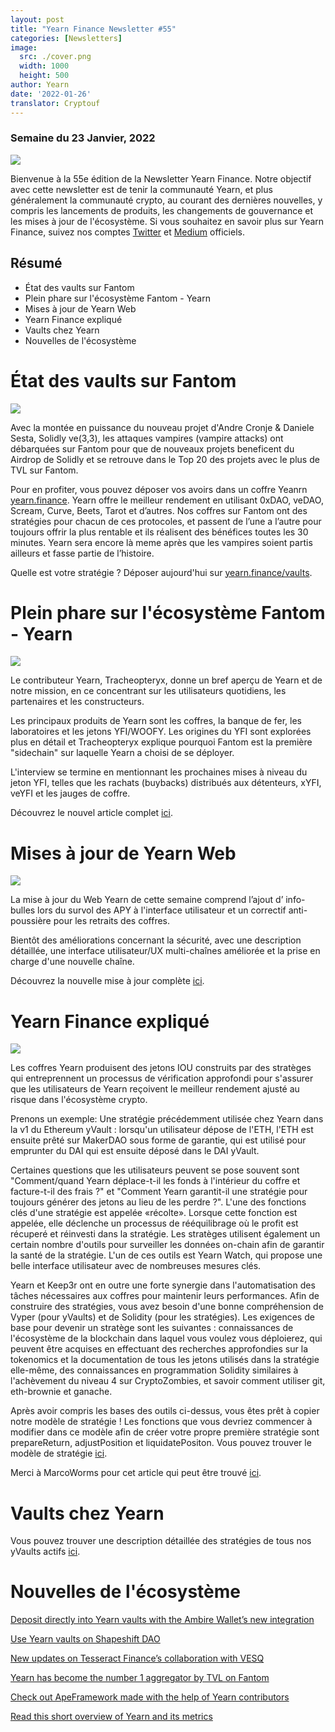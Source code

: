 ```yaml
---
layout: post
title: "Yearn Finance Newsletter #55"
categories: [Newsletters]
image:
  src: ./cover.png
  width: 1000
  height: 500
author: Yearn
date: '2022-01-26'
translator: Cryptouf
---
```


### Semaine du 23 Janvier, 2022

![](./cover.png?w=1000&h=500)

Bienvenue à la 55e édition de la Newsletter Yearn Finance. Notre objectif avec cette newsletter est de tenir la communauté Yearn, et plus généralement la communauté crypto, au courant des dernières nouvelles, y compris les lancements de produits, les changements de gouvernance et les mises à jour de l'écosystème. Si vous souhaitez en savoir plus sur Yearn Finance, suivez nos comptes [Twitter](https://twitter.com/iearnfinance) et [Medium](https://medium.com/iearn) officiels.

## Résumé

- État des vaults sur Fantom
- Plein phare sur l'écosystème Fantom - Yearn
- Mises à jour de Yearn Web
- Yearn Finance expliqué
- Vaults chez Yearn
- Nouvelles de l'écosystème

# État des vaults sur Fantom

![](./image2.jpg?w=674&h=680)

Avec la montée en puissance du nouveau projet d'Andre Cronje & Daniele Sesta, Solidly ve(3,3), les attaques vampires (vampire attacks) ont débarquées sur Fantom pour que de nouveaux projets beneficent du Airdrop de Solidly et se retrouve dans le Top 20 des projets avec le plus de TVL sur Fantom.

Pour en profiter, vous pouvez déposer vos avoirs dans un coffre Yeanrn [yearn.finance](https://yearn.finance/#/home). Yearn offre le meilleur rendement en utilisant 0xDAO, veDAO, Scream, Curve, Beets, Tarot et d’autres. Nos coffres sur Fantom ont des stratégies pour chacun de ces protocoles, et passent de l’une a l’autre pour toujours offrir la plus rentable et ils réalisent des bénéfices toutes les 30 minutes. Yearn sera encore là meme après que les vampires soient partis ailleurs et fasse partie de l’histoire.

Quelle est votre stratégie ? Déposer aujourd'hui sur [yearn.finance/vaults](https://yearn.finance/vaults).

# Plein phare sur l'écosystème Fantom - Yearn

![](./image3.jpg?w=1456&h=819)

Le contributeur Yearn, Tracheopteryx, donne un bref aperçu de Yearn et de notre mission, en ce concentrant sur les utilisateurs quotidiens, les partenaires et les constructeurs.

Les principaux produits de Yearn sont les coffres, la banque de fer, les laboratoires et les jetons YFI/WOOFY. Les origines du YFI sont explorées plus en détail et Tracheopteryx explique pourquoi Fantom est la première "sidechain" sur laquelle Yearn a choisi de se déployer.

L'interview se termine en mentionnant les prochaines mises à niveau du jeton YFI, telles que les rachats (buybacks) distribués aux détenteurs, xYFI, veYFI et les jauges de coffre.

Découvrez le nouvel article complet [ici](https://fantom.foundation/blog/fantom-ecosystem-spotlight-yearn/?__cf_chl_rt_tk=rdrT2KHoFbjTe1yyUOmIDA92AeTmrMPKtQW5yT18mwk-1643234302-0-gaNycGzNCH0).

# Mises à jour de Yearn Web

![](./image4.jpg?w=900&h=734)

La mise à jour du Web Yearn de cette semaine comprend l’ajout d’ info-bulles lors du survol des APY à l'interface utilisateur et un correctif anti-poussière pour les retraits des coffres.

Bientôt des améliorations concernant la sécurité, avec une description détaillée, une interface utilisateur/UX multi-chaînes améliorée et la prise en charge d'une nouvelle chaîne.

Découvrez la nouvelle mise à jour complète [ici](https://yearnweb.substack.com/p/yearn-web-engineering-update-7d7?r=2y79e&utm_campaign=post&utm_medium=web).

# Yearn Finance expliqué

![](./image5.jpg?w=1000&h=531)

Les coffres Yearn produisent des jetons IOU construits par des stratèges qui entreprennent un processus de vérification approfondi pour s'assurer que les utilisateurs de Yearn reçoivent le meilleur rendement ajusté au risque dans l'écosystème crypto.

Prenons un exemple: Une stratégie précédemment utilisée chez Yearn dans la v1 du Ethereum yVault : lorsqu'un utilisateur dépose de l'ETH, l'ETH est ensuite prêté sur MakerDAO sous forme de garantie, qui est utilisé pour emprunter du DAI qui est ensuite déposé dans le DAI yVault.

Certaines questions que les utilisateurs peuvent se pose souvent sont "Comment/quand Yearn déplace-t-il les fonds à l'intérieur du coffre et facture-t-il des frais ?" et "Comment Yearn garantit-il une stratégie pour toujours générer des jetons au lieu de les perdre ?". L'une des fonctions clés d'une stratégie est appelée «récolte». Lorsque cette fonction est appelée, elle déclenche un processus de rééquilibrage où le profit est récuperé et réinvesti dans la stratégie. Les stratèges utilisent également un certain nombre d'outils pour surveiller les données on-chain afin de garantir la santé de la stratégie. L'un de ces outils est Yearn Watch, qui propose une belle interface utilisateur avec de nombreuses mesures clés.

Yearn et Keep3r ont en outre une forte synergie dans l'automatisation des tâches nécessaires aux coffres pour maintenir leurs performances. Afin de construire des stratégies, vous avez besoin d'une bonne compréhension de Vyper (pour yVaults) et de Solidity (pour les stratégies). Les exigences de base pour devenir un stratège sont les suivantes : connaissances de l'écosystème de la blockchain dans laquel vous voulez vous déploierez, qui peuvent être acquises en effectuant des recherches approfondies sur la tokenomics et la documentation de tous les jetons utilisés dans la stratégie elle-même, des connaissances en programmation Solidity similaires à l'achèvement du niveau 4 sur CryptoZombies, et savoir comment utiliser git, eth-brownie et ganache.

Après avoir compris les bases des outils ci-dessus, vous êtes prêt à copier notre modèle de stratégie ! Les fonctions que vous devriez commencer à modifier dans ce modèle afin de créer votre propre première stratégie sont prepareReturn, adjustPosition et liquidatePositon. Vous pouvez trouver le modèle de stratégie [ici](https://github.com/yearn/brownie-strategy-mix).

Merci à MarcoWorms pour cet article qui peut être trouvé [ici](https://medium.com/iearn/yearn-finance-explained-what-are-vaults-and-strategies-96970560432).

# Vaults chez Yearn

Vous pouvez trouver une description détaillée des stratégies de tous nos yVaults actifs [ici](https://medium.com/yearn-state-of-the-vaults/the-vaults-at-yearn-9237905ffed3).

# Nouvelles de l'écosystème

[Deposit directly into Yearn vaults with the Ambire Wallet’s new integration](https://twitter.com/AmbireWallet/status/1483087593285820416)

[Use Yearn vaults on Shapeshift DAO](https://twitter.com/ShapeShift_io/status/1484599573289086984)

[New updates on Tesseract Finance’s collaboration with VESQ](https://twitter.com/tesseract_fi/status/1483484524143128578)

[Yearn has become the number 1 aggregator by TVL on Fantom](https://twitter.com/vannny365/status/1484385291947368448)

[Check out ApeFramework made with the help of Yearn contributors](https://twitter.com/ApeFramework)

[Read this short overview of Yearn and its metrics](https://twitter.com/fuuurma/status/1484503576076599298)
